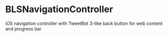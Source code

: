 BLSNavigationController
=======================

iOS navigation controller with TweetBot 3-like back button for web content and progress bar
